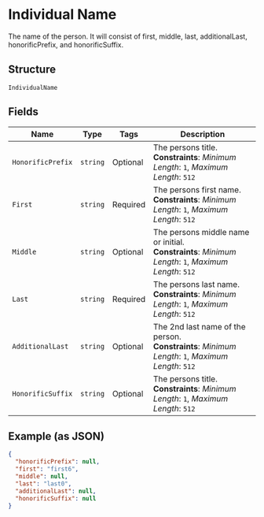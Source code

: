 
# Individual Name

The name of the person. It will consist of first, middle, last, additionalLast, honorificPrefix, and honorificSuffix.

## Structure

`IndividualName`

## Fields

| Name | Type | Tags | Description |
|  --- | --- | --- | --- |
| `HonorificPrefix` | `string` | Optional | The persons title.<br>**Constraints**: *Minimum Length*: `1`, *Maximum Length*: `512` |
| `First` | `string` | Required | The persons first name.<br>**Constraints**: *Minimum Length*: `1`, *Maximum Length*: `512` |
| `Middle` | `string` | Optional | The persons middle name or initial.<br>**Constraints**: *Minimum Length*: `1`, *Maximum Length*: `512` |
| `Last` | `string` | Required | The persons last name.<br>**Constraints**: *Minimum Length*: `1`, *Maximum Length*: `512` |
| `AdditionalLast` | `string` | Optional | The 2nd last name of the person.<br>**Constraints**: *Minimum Length*: `1`, *Maximum Length*: `512` |
| `HonorificSuffix` | `string` | Optional | The persons title.<br>**Constraints**: *Minimum Length*: `1`, *Maximum Length*: `512` |

## Example (as JSON)

```json
{
  "honorificPrefix": null,
  "first": "first6",
  "middle": null,
  "last": "last0",
  "additionalLast": null,
  "honorificSuffix": null
}
```

